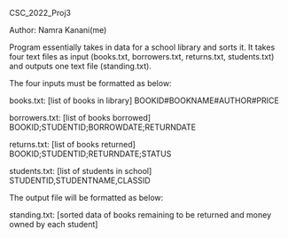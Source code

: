 CSC_2022_Proj3

Author: Namra Kanani(me)

Program essentially takes in data for a school library and sorts it.
It takes four text files as input (books.txt, borrowers.txt, returns.txt, students.txt) and outputs one text file (standing.txt).

The four inputs must be formatted as below:

books.txt: [list of books in library]
BOOKID#BOOKNAME#AUTHOR#PRICE

borrowers.txt: [list of books borrowed]
BOOKID;STUDENTID;BORROWDATE;RETURNDATE

returns.txt: [list of books returned]
BOOKID;STUDENTID;RETURNDATE;STATUS

students.txt: [list of students in school]
STUDENTID,STUDENTNAME,CLASSID

The output file will be formatted as below:

standing.txt: [sorted data of books remaining to be returned and
	       money owned by each student]
